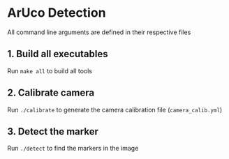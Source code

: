 # ArUco Detection
All command line arguments are defined in their respective files
## 1. Build all executables
Run `make all` to build all tools
## 2. Calibrate camera
Run `./calibrate` to generate the camera calibration file (`camera_calib.yml`)
## 3. Detect the marker
Run `./detect` to find the markers in the image